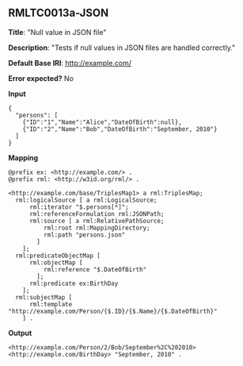 ## RMLTC0013a-JSON

**Title**: "Null value in JSON file"

**Description**: "Tests if null values in JSON files are handled correctly."

**Default Base IRI**: http://example.com/

**Error expected?** No

**Input**
```
{
  "persons": [
    {"ID":"1","Name":"Alice","DateOfBirth":null},
    {"ID":"2","Name":"Bob","DateOfBirth":"September, 2010"}
  ]
}

```

**Mapping**
```
@prefix ex: <http://example.com/> .
@prefix rml: <http://w3id.org/rml/> .

<http://example.com/base/TriplesMap1> a rml:TriplesMap;
  rml:logicalSource [ a rml:LogicalSource;
      rml:iterator "$.persons[*]";
      rml:referenceFormulation rml:JSONPath;
      rml:source [ a rml:RelativePathSource;
          rml:root rml:MappingDirectory;
          rml:path "persons.json"
        ]
    ];
  rml:predicateObjectMap [
      rml:objectMap [
          rml:reference "$.DateOfBirth"
        ];
      rml:predicate ex:BirthDay
    ];
  rml:subjectMap [
      rml:template "http://example.com/Person/{$.ID}/{$.Name}/{$.DateOfBirth}"
    ] .

```

**Output**
```
<http://example.com/Person/2/Bob/September%2C%202010> <http://example.com/BirthDay> "September, 2010" .

```

